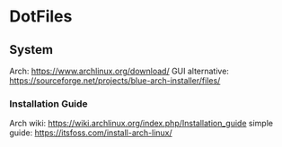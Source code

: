 # DotFiles

## System
Arch: https://www.archlinux.org/download/
GUI alternative: https://sourceforge.net/projects/blue-arch-installer/files/

### Installation Guide
Arch wiki: https://wiki.archlinux.org/index.php/Installation_guide
simple guide: https://itsfoss.com/install-arch-linux/
